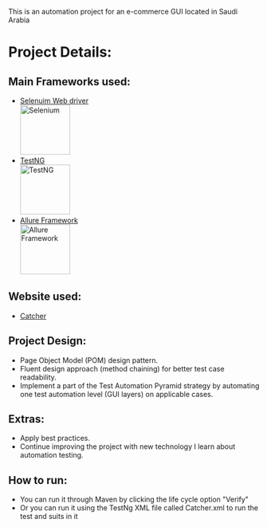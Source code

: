 This is an automation project for an e-commerce GUI located in Saudi Arabia
# Project Details:
## Main Frameworks used:
* [Selenuim Web driver](https://github.com/SeleniumHQ)<br><img height="100" title="Selenium" src="https://avatars.githubusercontent.com/u/983927?s=200&v=4">
* [TestNG](https://github.com/testng-team/testng) <br><img height="100" title="TestNG" src="https://avatars.githubusercontent.com/u/12528662?s=200&v=4">
* [Allure Framework](https://github.com/allure-framework/allure2) <br><img height="100" title="Allure Framework" src="https://avatars.githubusercontent.com/u/5879127?s=200&v=4">


## Website used:
* [Catcher](http://43.205.206.91/) 
## Project Design:
* Page Object Model (POM) design pattern.
* Fluent design approach (method chaining) for better test case readability.
* Implement a part of the Test Automation Pyramid strategy by automating one test automation level (GUI layers) on applicable cases.
## Extras:
* Apply best practices.
* Continue improving the project with new technology I learn about automation testing.
## How to run:
* You can run it through Maven by clicking the life cycle option "Verify"
* Or you can run it using the TestNg XML file called Catcher.xml to run the test and suits in it 

